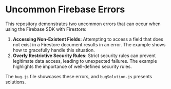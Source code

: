 # Uncommon Firebase Errors

This repository demonstrates two uncommon errors that can occur when using the Firebase SDK with Firestore:

1. **Accessing Non-Existent Fields:**  Attempting to access a field that does not exist in a Firestore document results in an error. The example shows how to gracefully handle this situation.
2. **Overly Restrictive Security Rules:** Strict security rules can prevent legitimate data access, leading to unexpected failures.  The example highlights the importance of well-defined security rules.

The `bug.js` file showcases these errors, and `bugSolution.js` presents solutions.